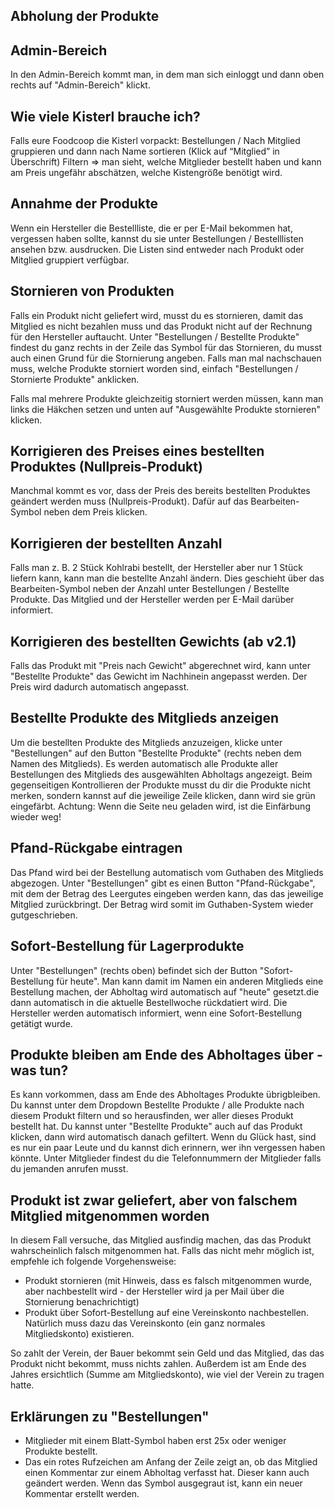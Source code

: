 ## Abholung der Produkte

## Admin-Bereich

In den Admin-Bereich kommt man, in dem man sich einloggt und dann oben rechts auf "Admin-Bereich" klickt.

## Wie viele Kisterl brauche ich?

Falls eure Foodcoop die Kisterl vorpackt: Bestellungen / Nach Mitglied gruppieren und dann nach Name sortieren (Klick auf “Mitglied” in Überschrift) Filtern => man sieht, welche Mitglieder bestellt haben und kann am Preis ungefähr abschätzen, welche Kistengröße benötigt wird.

## Annahme der Produkte

Wenn ein Hersteller die Bestellliste, die er per E-Mail bekommen hat, vergessen haben sollte, kannst du sie unter Bestellungen / Bestelllisten ansehen bzw. ausdrucken. Die Listen sind entweder nach Produkt oder Mitglied gruppiert verfügbar.

## Stornieren von Produkten

Falls ein Produkt nicht geliefert wird, musst du es stornieren, damit das Mitglied es nicht bezahlen muss und das Produkt nicht auf der Rechnung für den Hersteller auftaucht. Unter "Bestellungen / Bestellte Produkte" findest du ganz rechts in der Zeile das Symbol für das Stornieren, du musst auch einen Grund für die Stornierung angeben. Falls man mal nachschauen muss, welche Produkte storniert worden sind, einfach "Bestellungen / Stornierte Produkte" anklicken.

Falls mal mehrere Produkte gleichzeitig storniert werden müssen, kann man links die Häkchen setzen und unten auf "Ausgewählte Produkte stornieren" klicken.

## Korrigieren des Preises eines bestellten Produktes (Nullpreis-Produkt)

Manchmal kommt es vor, dass der Preis des bereits bestellten Produktes geändert werden muss (Nullpreis-Produkt). Dafür auf das Bearbeiten-Symbol neben dem Preis klicken.

## Korrigieren der bestellten Anzahl

Falls man z. B. 2 Stück Kohlrabi bestellt, der Hersteller aber nur 1 Stück liefern kann, kann man die bestellte Anzahl ändern. Dies geschieht über das Bearbeiten-Symbol neben der Anzahl unter Bestellungen / Bestellte Produkte. Das Mitglied und der Hersteller werden per E-Mail darüber informiert.

## Korrigieren des bestellten Gewichts (ab v2.1)

Falls das Produkt mit "Preis nach Gewicht" abgerechnet wird, kann unter "Bestellte Produkte" das Gewicht im Nachhinein angepasst werden. Der Preis wird dadurch automatisch angepasst. 

## Bestellte Produkte des Mitglieds anzeigen

Um die bestellten Produkte des Mitglieds anzuzeigen, klicke unter "Bestellungen" auf den Button "Bestellte Produkte" (rechts neben dem Namen des Mitglieds). Es werden automatisch alle Produkte aller Bestellungen des Mitglieds des ausgewählten Abholtags angezeigt. Beim gegenseitigen Kontrollieren der Produkte musst du dir die Produkte nicht merken, sondern kannst auf die jeweilige Zeile klicken, dann wird sie grün eingefärbt. Achtung: Wenn die Seite neu geladen wird, ist die Einfärbung wieder weg!

## Pfand-Rückgabe eintragen

Das Pfand wird bei der Bestellung automatisch vom Guthaben des Mitglieds abgezogen. Unter "Bestellungen" gibt es einen Button "Pfand-Rückgabe", mit dem der Betrag des Leergutes eingeben werden kann, das das jeweilige Mitglied zurückbringt. Der Betrag wird somit im Guthaben-System wieder gutgeschrieben.

## Sofort-Bestellung für Lagerprodukte

Unter "Bestellungen" (rechts oben) befindet sich der Button "Sofort-Bestellung für heute". Man kann damit im Namen ein anderen Mitglieds eine Bestellung machen, der Abholtag wird automatisch auf "heute" gesetzt.die dann automatisch in die aktuelle Bestellwoche rückdatiert wird. Die Hersteller werden automatisch informiert, wenn eine Sofort-Bestellung getätigt wurde.

## Produkte bleiben am Ende des Abholtages über - was tun?

Es kann vorkommen, dass am Ende des Abholtages Produkte übrigbleiben. Du kannst unter dem Dropdown Bestellte Produkte / alle Produkte nach diesem Produkt filtern und so herausfinden, wer aller dieses Produkt bestellt hat. Du kannst unter "Bestellte Produkte" auch auf das Produkt klicken, dann wird automatisch danach gefiltert. Wenn du Glück hast, sind es nur ein paar Leute und du kannst dich erinnern, wer ihn vergessen haben könnte. Unter Mitglieder findest du die Telefonnummern der Mitglieder falls du jemanden anrufen musst.

## Produkt ist zwar geliefert, aber von falschem Mitglied mitgenommen worden

In diesem Fall versuche, das Mitglied ausfindig machen, das das Produkt wahrscheinlich falsch mitgenommen hat. Falls das nicht mehr möglich ist, empfehle ich folgende Vorgehensweise:

* Produkt stornieren (mit Hinweis, dass es falsch mitgenommen wurde, aber nachbestellt wird - der Hersteller wird ja per Mail über die Stornierung benachrichtigt)
* Produkt über Sofort-Bestellung auf eine Vereinskonto nachbestellen. Natürlich muss dazu das Vereinskonto (ein ganz normales Mitgliedskonto) existieren.

So zahlt der Verein, der Bauer bekommt sein Geld und das Mitglied, das das Produkt nicht bekommt, muss nichts zahlen. Außerdem ist am Ende des Jahres ersichtlich (Summe am Mitgliedskonto), wie viel der Verein zu tragen hatte.

## Erklärungen zu "Bestellungen"
* Mitglieder mit einem Blatt-Symbol haben erst 25x oder weniger Produkte bestellt.
* Das ein rotes Rufzeichen am Anfang der Zeile zeigt an, ob das Mitglied einen Kommentar zur einem Abholtag verfasst hat. Dieser kann auch geändert werden. Wenn das Symbol ausgegraut ist, kann ein neuer Kommentar erstellt werden.

